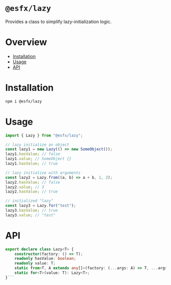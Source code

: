  
# `@esfx/lazy`

Provides a class to simplify lazy-initialization logic.

# Overview

* [Installation](#installation)
* [Usage](#usage)
* [API](#api)

# Installation

```sh
npm i @esfx/lazy
```

# Usage

```ts
import { Lazy } from "@esfx/lazy";

// lazy initialize an object
const lazy1 = new Lazy(() => new SomeObject());
lazy1.hasValue; // false
lazy1.value; // SomeObject {}
lazy1.hasValue; // true

// lazy initialize with arguments
const lazy2 = Lazy.from((a, b) => a + b, 1, 2);
lazy2.hasValue; // false
lazy2.value; // 3
lazy2.hasValue; // true

// initialized "lazy"
const lazy3 = Lazy.for("test");
lazy3.hasValue; // true
lazy3.value; // "test"
```

# API

```ts
export declare class Lazy<T> {
    constructor(factory: () => T);
    readonly hasValue: boolean;
    readonly value: T;
    static from<T, A extends any[]>(factory: (...args: A) => T, ...args: A): Lazy<T>;
    static for<T>(value: T): Lazy<T>;
}```

